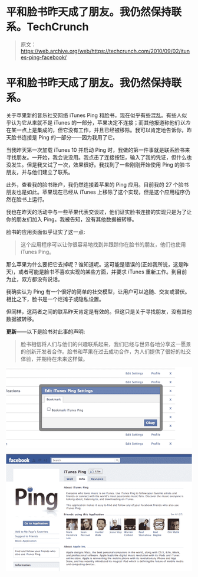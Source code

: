 # 平和脸书昨天成了朋友。我仍然保持联系。TechCrunch

> 原文：<https://web.archive.org/web/https://techcrunch.com/2010/09/02/itunes-ping-facebook/>

# 平和脸书昨天成了朋友。我仍然保持联系。

关于苹果新的音乐社交网络 iTunes Ping 和脸书，现在似乎有些混乱。有些人似乎认为它从来就不是 iTunes 的一部分，苹果决定不连接；而其他报道称他们*认为*在某一点上是集成的，但它没有工作，并且已经被移除。我可以肯定地告诉你，昨天脸书连接是 Ping 的一部分——因为我用了它。

当我昨天第一次加载 iTunes 10 并启动 Ping 时，我做的第一件事就是联系脸书来寻找朋友。一开始，我会说没用。我点击了连接按钮，输入了我的凭证，但什么也没发生。但是我又试了一次，效果很好。我找到了一些刚刚开始使用 Ping 的脸书朋友，并与他们建立了联系。

此外，查看我的脸书账户，我仍然连接着苹果的 Ping 应用。目前我的 27 个脸书朋友也是如此。苹果现在已经从 iTunes 上移除了这个实现，但是这个应用程序仍然在脸书上运行。

我也在昨天的活动中与一些苹果代表交谈过，他们证实脸书连接的实现只是为了让你的朋友们加入 Ping。我被告知，没有其他数据被转移。

脸书的应用页面似乎证实了这一点:

> 这个应用程序可以让你很容易地找到并跟踪你在脸书的朋友，他们也使用 iTunes Ping。

那么苹果为什么要把它去掉呢？谁知道呢。这可能是错误的(正如我所说，这是昨天)，或者可能是脸书不喜欢实现的某些方面，并要求 iTunes 重新工作。到目前为止，双方都没有说话。

我确实认为 Ping 有一个很好的简单的社交模型，让用户可以追随、交友或潜伏。相比之下，脸书是一个烂摊子或隐私设置。

但同样，这两者之间的联系昨天肯定是有效的。但这只是关于寻找朋友，没有其他数据被转移。

**更新**——以下是脸书对此事的声明:

> 脸书相信将人们与他们的兴趣联系起来，我们已经与世界各地分享这一愿景的创新开发者合作。脸书和苹果在过去成功合作，为人们提供了很好的社交体验，并期待在未来这样做。

![](img/2c40a275515134028a6b42628e06f4a3.png "a")

![](img/6a50de9929cade0faa6ca930772f5679.png "b")